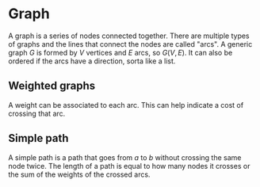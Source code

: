 # Graph
A graph is a series of nodes connected together. There are multiple types of graphs and the lines that connect the nodes are called "arcs".
A generic graph $G$ is formed by $V$ vertices and $E$ arcs, so $G(V, E)$.
It can also be ordered if the arcs have a direction, sorta like a list.
## Weighted graphs
A weight can be associated to each arc. This can help indicate a cost of crossing that arc.
## Simple path
A simple path is a path that goes from $a$ to $b$ without crossing the same node twice. The length of a path is equal to how many nodes it crosses or the sum of the weights of the crossed arcs.

